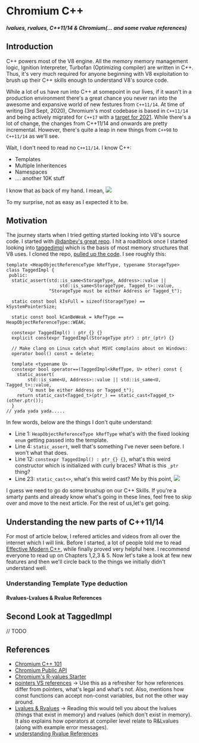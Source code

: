 # Chromium C++
##### lvalues, rvalues, C++11/14 & Chromium(... and some rvalue references)

## Introduction
C++ powers most of the V8 engine. All the memory memory management logic, Ignition Interpreter, Turbofan (Optimizing compiler) are written in C++. Thus, it's very much required for anyone beginning with V8 exploitation to brush up their C++ skills enough to understand V8's source code. 

While a lot of us have run into C++ at somepoint in our lives, if it wasn't in a production environment there's a great chance you never ran into the awesome and expansive world of new festures from `C++11/14`. At time of writing (3rd Sept, 2020), Chromium's most codebase is based in `C++11/14` and being actively migrated for `C++17` with a [target for 2021](https://chromium-cpp.appspot.com/). While there's a lot of change, the changes from C++11/14 and onwards are pretty incremental. However, there's quite a leap in new things from `C++98` to `C++11/14` as we'll see.

Wait, I don't need to read no `C++11/14`. I know C++:
* Templates
* Multiple Inheritences
* Namespaces
* .... another 10K stuff
 
I know that as back of my hand. I mean,
![](https://thumbs.gfycat.com/TerrificImpureHarrier-size_restricted.gif)

To my surprise, not as easy as I expected it to be.

## Motivation
The journey starts when I tried getting started looking into V8's source code. I started with [@danbev's great repo](https://github.com/danbev/learning-v8). I hit a roadblock once I started looking into [taggedimpl](https://github.com/danbev/learning-v8#taggedimpl) which is the basis of most memory structures that V8 uses. I cloned the repo, [pulled up the code](https://source.chromium.org/chromium/chromium/src/+/master:v8/src/objects/tagged-impl.h;l=23;drc=09fd7c717c08af5aaf2df1e0fe732cbe0bb87f11). I see roughly this:
```C++=
template <HeapObjectReferenceType kRefType, typename StorageType>
class TaggedImpl {
 public:
  static_assert(std::is_same<StorageType, Address>::value ||
                    std::is_same<StorageType, Tagged_t>::value,
                "StorageType must be either Address or Tagged_t");
                
  static const bool kIsFull = sizeof(StorageType) == kSystemPointerSize;

  static const bool kCanBeWeak = kRefType == HeapObjectReferenceType::WEAK;

  constexpr TaggedImpl() : ptr_{} {}
  explicit constexpr TaggedImpl(StorageType ptr) : ptr_(ptr) {}

  // Make clang on Linux catch what MSVC complains about on Windows:
  operator bool() const = delete;

  template <typename U>
  constexpr bool operator==(TaggedImpl<kRefType, U> other) const {
    static_assert(
        std::is_same<U, Address>::value || std::is_same<U, Tagged_t>::value,
        "U must be either Address or Tagged_t");
    return static_cast<Tagged_t>(ptr_) == static_cast<Tagged_t>(other.ptr());
  }
// yada yada yada.....
```
In few words, below are the things I don't quite understand:
* Line 1: `HeapObjectReferenceType kRefType` what's with the fixed looking `enum` getting passed into the template.
* Line 4: `static_assert`, well that's something I've never seen before. I won't what that does.
* Line 12: `constexpr TaggedImpl() : ptr_{} {}`, what's this weird constructor which is initialized with curly braces? What is this `_ptr` thing?
* Line 23: `static_cast<>`, what's this weird cast?
Me by this point,
![](https://media1.tenor.com/images/634d6dae7a9d4eb56a108469a05f831d/tenor.gif?itemid=8139976)

I guess we need to go do some brushup on our C++ Skills. If you're a smarty pants and already know what's going in these lines, feel free to skip over and move to the next article. For the rest of us,let's get going.

## Understanding the new parts of C++11/14
For most of article below, I refered articles and videos from all over the internet which I will link. Before I started, a lot of people told me to read [Effective Modern C++](amazon.com/Effective-Modern-Specific-Ways-Improve/dp/1491903996), while finally proved very helpful here. I recommend everyone to read up on Chapters 1,2,3 & 5. Now let's take a look at few new features and then we'll circle back to the things we initially didn't understand well.

### Understanding Template Type deduction
#### Rvalues-Lvalues & Rvalue References


## Second Look at TaggedImpl
// TODO

## References
- [Chromium  C++ 101](https://www.chromium.org/developers/cpp-in-chromium-101-codelab)
- [Chromium Public API](https://www.chromium.org/blink/public-c-api)
- [Chromium's R-values Starter](https://www.chromium.org/rvalue-references)
- [pointers VS references](https://www3.ntu.edu.sg/home/ehchua/programming/cpp/cp4_PointerReference.html) -> Use this as a refresher for how references differ from pointers, what's legal and what's not. Also, mentions how const functions can accept non-const variables, but not the other way around.
- [Lvalues & Rvalues](https://www.internalpointers.com/post/understanding-meaning-lvalues-and-rvalues-c) -> Reading this would tell you about the lvalues (things that exist in memory) and rvalues (which don't exist in memory). It also explains how operators at compiler level relate to R&Lvalues (along with example error messages).
- [understanding Rvalue References](http://thbecker.net/articles/rvalue_references/section_01.html)